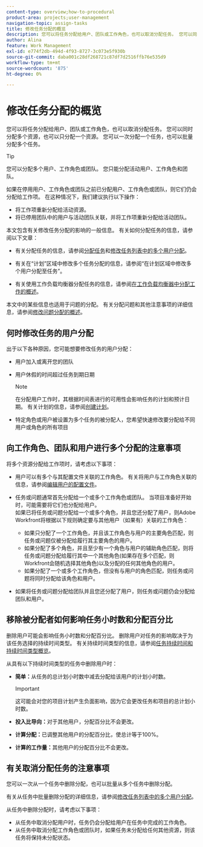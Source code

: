 ```yaml
---
content-type: overview;how-to-procedural
product-area: projects;user-management
navigation-topic: assign-tasks
title: 修改任务分配的概览
description: 您可以将任务分配给用户、团队或工作角色，也可以取消分配任务。 您可以同时分配多个资源，也可以只分配一个资源。 您可以一次分配一个任务，也可以批量分配多个任务。
author: Alina
feature: Work Management
exl-id: e774f2db-494d-4f93-8727-3c073e5f930b
source-git-commit: daba001c28df268721c87df7d2516ffb76e535d9
workflow-type: tm+mt
source-wordcount: '875'
ht-degree: 0%

---
```


# 修改任务分配的概览

您可以将任务分配给用户、团队或工作角色，也可以取消分配任务。 您可以同时分配多个资源，也可以只分配一个资源。 您可以一次分配一个任务，也可以批量分配多个任务。

>[!TIP]
>
>您可以分配多个用户、工作角色或团队。 您只能分配活动用户、工作角色和团队。
>
>如果在停用用户、工作角色或团队之前已分配用户、工作角色或团队，则它们仍会分配给工作项。 在这种情况下，我们建议执行以下操作：
>
>* 将工作项重新分配给活动资源。
>* 将已停用团队中的用户与活动团队关联，并将工作项重新分配给活动团队。
>

本文包含有关修改任务分配的影响的一般信息。 有关如何分配任务的信息，请参阅以下文章：

* 有关分配任务的信息，请参阅[分配任务](../../../manage-work/tasks/assign-tasks/assign-tasks.md)和[修改任务列表中的多个用户分配](../../../manage-work/tasks/assign-tasks/modify-multiple-assignments-in-task-list.md)。

* 有关在“计划”区域中修改多个任务分配的信息，请参阅“在计划区域中修改多个用户分配至任务”。
* 有关使用工作负载均衡器分配任务的信息，请参阅[在工作负载均衡器中分配工作的概述](../../../resource-mgmt/workload-balancer/assign-work-in-workload-balancer.md)。

本文中的某些信息也适用于问题的分配。 有关分配问题和其他注意事项的详细信息，请参阅[修改问题分配的概述](../../../manage-work/issues/manage-issues/modify-issue-assignments-overview.md)。

## 何时修改任务的用户分配

出于以下各种原因，您可能想要修改任务的用户分配：

* 用户加入或离开您的团队
* 用户休假的时间超过任务到期日期

  >[!NOTE]
  >
  >在分配用户工作时，其根据时间表进行的可用性会影响任务的计划和预计日期。 有关计划的信息，请参阅[创建计划](../../../administration-and-setup/set-up-workfront/configure-timesheets-schedules/create-schedules.md)。

* 特定角色或用户被设置为多个任务的被分配人，您希望快速修改要分配给不同用户或角色的所有项目

## 向工作角色、团队和用户进行多个分配的注意事项

将多个资源分配给工作项时，请考虑以下事项：

* 用户可以有多个与其配置文件关联的工作角色。 有关将用户与工作角色关联的信息，请参阅[编辑用户的配置文件](../../../administration-and-setup/add-users/create-and-manage-users/edit-a-users-profile.md)。

* 任务或问题通常首先分配给一个或多个工作角色或团队。 当项目准备好开始时，可能需要将它们也分配给用户。\
  如果已将任务或问题分配给一个或多个角色，并且您还分配了用户，则Adobe Workfront将根据以下规则确定要与其他用户（如果有）关联的工作角色：

   * 如果只分配了一个工作角色，并且该工作角色与用户的主要角色匹配，则任务或问题仅被分配给履行其主要角色的用户。
   * 如果分配了多个角色，并且至少有一个角色与用户的辅助角色匹配，则将任务或问题分配给履行其中一个其他角色(如果存在多个匹配，则Workfront会随机选择其他角色)以及分配的任何其他角色的用户。
   * 如果分配了一个或多个工作角色，但没有与用户的角色匹配，则任务或问题将同时分配给该角色和用户。

* 如果将任务或问题分配给团队并且您还分配了用户，则任务或问题仍会分配给团队和用户。

## 移除被分配者如何影响任务小时数和分配百分比

删除用户可能会影响任务小时数和分配百分比。 删除用户对任务的影响取决于为该任务选择的持续时间类型。 有关持续时间类型的信息，请参阅[任务持续时间和持续时间类型概览](../../../manage-work/tasks/taskdurtn/task-duration-and-duration-type.md)。

从具有以下持续时间类型的任务中删除用户时：

* **简单：**&#x200B;从任务的总计划小时数中减去分配给该用户的计划小时数。

  >[!IMPORTANT]
  >
  >这可能会对您的项目计划产生负面影响，因为它会更改任务和项目的总计划小时数。

* **投入比导向：**&#x200B;对于其他用户，分配百分比不会更改。
* **计算分配：**&#x200B;已调整其他用户的分配百分比，使总计等于100%。
* **计算的工作量：**&#x200B;其他用户的分配百分比不会更改。

## 有关取消分配任务的注意事项

您可以一次从一个任务中删除分配，也可以批量从多个任务中删除分配。

有关从任务中批量删除分配的详细信息，请参阅[修改任务列表中的多个用户分配](../../../manage-work/tasks/assign-tasks/modify-multiple-assignments-in-task-list.md)。

从任务中删除分配时，请考虑以下事项：

* 从任务中取消分配用户时，任务仍会分配给用户在任务中完成的工作角色。
* 从任务中取消分配工作角色或团队时，如果任务未分配给任何其他资源，则该任务将保持未分配状态。
